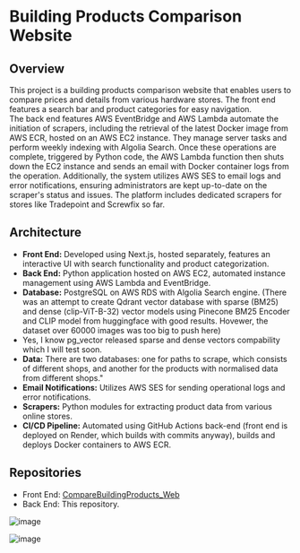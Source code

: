 # Building Products Comparison Website
## Overview
This project is a building products comparison website that enables users to compare prices and details from various hardware stores. The front end features a search bar and product categories for easy navigation.<br/> 
The back end features AWS EventBridge and AWS Lambda automate the initiation of scrapers, including the retrieval of the latest Docker image from AWS ECR, hosted on an AWS EC2 instance. They manage server tasks and perform weekly indexing with Algolia Search. Once these operations are complete, triggered by Python code, the AWS Lambda function then shuts down the EC2 instance and sends an email with Docker container logs from the operation.
Additionally, the system utilizes AWS SES to email logs and error notifications, ensuring administrators are kept up-to-date on the scraper's status and issues. The platform includes dedicated scrapers for stores like Tradepoint and Screwfix so far.
## Architecture
* **Front End:** Developed using Next.js, hosted separately, features an interactive UI with search functionality and product categorization.
* **Back End:** Python application hosted on AWS EC2, automated instance management using AWS Lambda and EventBridge.
* **Database:** PostgreSQL on AWS RDS with Algolia Search engine. (There was an attempt to create Qdrant vector database with sparse (BM25) and dense (clip-ViT-B-32) vector models using Pinecone BM25 Encoder and CLIP model from huggingface with good results. Hovewer, the dataset over 60000 images was too big to push here)
* Yes, I know pg_vector released sparse and dense vectors compability which I will test soon.
* **Data:** There are two databases: one for paths to scrape, which consists of different shops, and another for the products with normalised data from different shops."
* **Email Notifications:** Utilizes AWS SES for sending operational logs and error notifications.
* **Scrapers:** Python modules for extracting product data from various online stores.
* **CI/CD Pipeline:** Automated using GitHub Actions back-end (front end is deployed on Render, which builds with commits anyway), builds and deploys Docker containers to AWS ECR.
## Repositories
* Front End: [CompareBuildingProducts_Web](https://github.com/wlodzimierrr/CompareBuildingProducts_Web)
* Back End: This repository.

![image](https://github.com/wlodzimierrr/CompareBuildingProducts_Scrapers/assets/140817588/5fd24cca-643c-4d3e-bf1b-8dadd8a26d7b)
  
![image](https://github.com/wlodzimierrr/CompareBuildingProducts_Scrapers/assets/140817588/cab490aa-11db-455b-a338-6903b55765e2)

